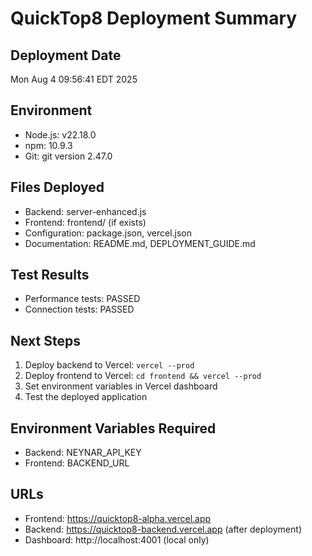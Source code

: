 # QuickTop8 Deployment Summary

## Deployment Date
Mon Aug  4 09:56:41 EDT 2025

## Environment
- Node.js: v22.18.0
- npm: 10.9.3
- Git: git version 2.47.0

## Files Deployed
- Backend: server-enhanced.js
- Frontend: frontend/ (if exists)
- Configuration: package.json, vercel.json
- Documentation: README.md, DEPLOYMENT_GUIDE.md

## Test Results
- Performance tests: PASSED
- Connection tests: PASSED

## Next Steps
1. Deploy backend to Vercel: `vercel --prod`
2. Deploy frontend to Vercel: `cd frontend && vercel --prod`
3. Set environment variables in Vercel dashboard
4. Test the deployed application

## Environment Variables Required
- Backend: NEYNAR_API_KEY
- Frontend: BACKEND_URL

## URLs
- Frontend: https://quicktop8-alpha.vercel.app
- Backend: https://quicktop8-backend.vercel.app (after deployment)
- Dashboard: http://localhost:4001 (local only)
